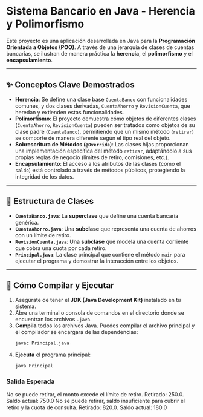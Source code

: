 # Sistema Bancario en Java - Herencia y Polimorfismo

Este proyecto es una aplicación desarrollada en Java para la **Programación Orientada a Objetos (POO)**. A través de una jerarquía de clases de cuentas bancarias, se ilustran de manera práctica la **herencia**, el **polimorfismo** y el **encapsulamiento**.

---

## ✨ Conceptos Clave Demostrados

* **Herencia**: Se define una clase base `CuentaBanco` con funcionalidades comunes, y dos clases derivadas, `CuentaAhorro` y `RevisionCuenta`, que heredan y extienden estas funcionalidades.
* **Polimorfismo**: El proyecto demuestra cómo objetos de diferentes clases (`CuentaAhorro`, `RevisionCuenta`) pueden ser tratados como objetos de su clase padre (`CuentaBanco`), permitiendo que un mismo método (`retirar`) se comporte de manera diferente según el tipo real del objeto.
* **Sobrescritura de Métodos (`@Override`)**: Las clases hijas proporcionan una implementación específica del método `retirar`, adaptándolo a sus propias reglas de negocio (límites de retiro, comisiones, etc.).
* **Encapsulamiento**: El acceso a los atributos de las clases (como el `saldo`) está controlado a través de métodos públicos, protegiendo la integridad de los datos.

---

## 📂 Estructura de Clases

* **`CuentaBanco.java`**: La **superclase** que define una cuenta bancaria genérica.
* **`CuentaAhorro.java`**: Una **subclase** que representa una cuenta de ahorros con un límite de retiro.
* **`RevisionCuenta.java`**: Una **subclase** que modela una cuenta corriente que cobra una cuota por cada retiro.
* **`Principal.java`**: La clase principal que contiene el método `main` para ejecutar el programa y demostrar la interacción entre los objetos.

---

## 🚀 Cómo Compilar y Ejecutar

1.  Asegúrate de tener el **JDK (Java Development Kit)** instalado en tu sistema.
2.  Abre una terminal o consola de comandos en el directorio donde se encuentran los archivos `.java`.
3.  **Compila** todos los archivos Java. Puedes compilar el archivo principal y el compilador se encargará de las dependencias:
    ```bash
    javac Principal.java
    ```
4.  **Ejecuta** el programa principal:
    ```bash
    java Principal
    ```

### Salida Esperada
No se puede retirar, el monto excede el límite de retiro.
Retirado: 250.0. Saldo actual: 750.0
No se puede retirar, saldo insuficiente para cubrir el retiro y la cuota de consulta.
Retirado: 820.0. Saldo actual: 180.0
